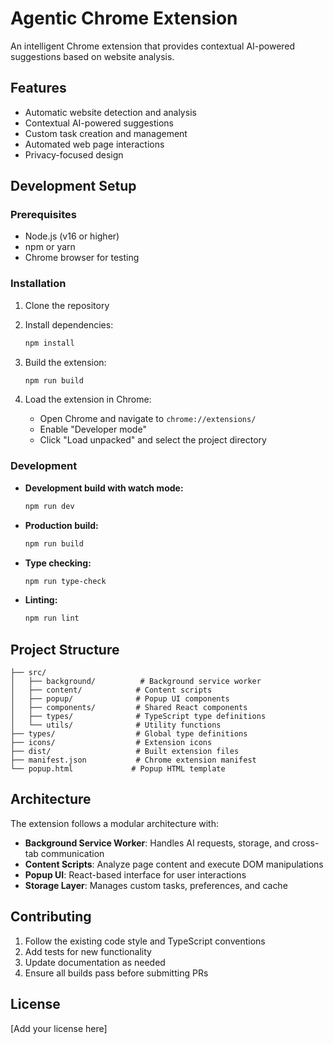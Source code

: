 # Agentic Chrome Extension

An intelligent Chrome extension that provides contextual AI-powered suggestions based on website analysis.

## Features

- Automatic website detection and analysis
- Contextual AI-powered suggestions
- Custom task creation and management
- Automated web page interactions
- Privacy-focused design

## Development Setup

### Prerequisites

- Node.js (v16 or higher)
- npm or yarn
- Chrome browser for testing

### Installation

1. Clone the repository
2. Install dependencies:
   ```bash
   npm install
   ```

3. Build the extension:
   ```bash
   npm run build
   ```

4. Load the extension in Chrome:
   - Open Chrome and navigate to `chrome://extensions/`
   - Enable "Developer mode"
   - Click "Load unpacked" and select the project directory

### Development

- **Development build with watch mode:**
  ```bash
  npm run dev
  ```

- **Production build:**
  ```bash
  npm run build
  ```

- **Type checking:**
  ```bash
  npm run type-check
  ```

- **Linting:**
  ```bash
  npm run lint
  ```

## Project Structure

```
├── src/
│   ├── background/          # Background service worker
│   ├── content/            # Content scripts
│   ├── popup/              # Popup UI components
│   ├── components/         # Shared React components
│   ├── types/              # TypeScript type definitions
│   └── utils/              # Utility functions
├── types/                  # Global type definitions
├── icons/                  # Extension icons
├── dist/                   # Built extension files
├── manifest.json           # Chrome extension manifest
└── popup.html             # Popup HTML template
```

## Architecture

The extension follows a modular architecture with:

- **Background Service Worker**: Handles AI requests, storage, and cross-tab communication
- **Content Scripts**: Analyze page content and execute DOM manipulations
- **Popup UI**: React-based interface for user interactions
- **Storage Layer**: Manages custom tasks, preferences, and cache

## Contributing

1. Follow the existing code style and TypeScript conventions
2. Add tests for new functionality
3. Update documentation as needed
4. Ensure all builds pass before submitting PRs

## License

[Add your license here]